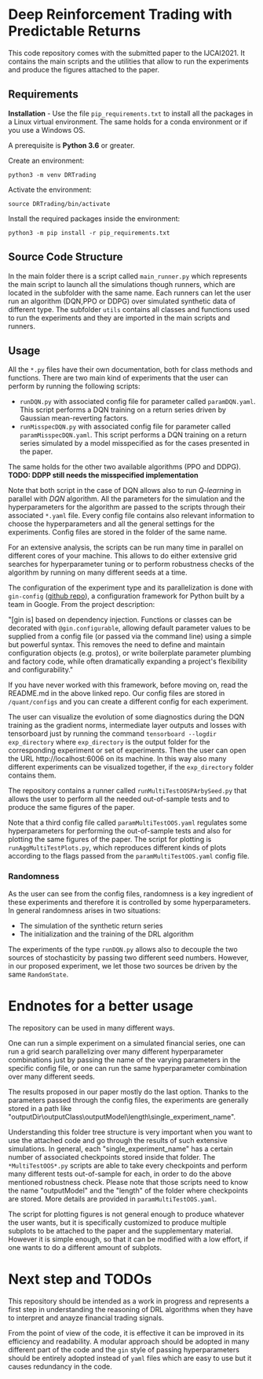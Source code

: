 # Deep Reinforcement Trading with Predictable Returns

This code repository comes with the submitted paper to the IJCAI2021. It contains the main scripts and the utilities that allow to run the experiments and produce the figures attached to the paper. 

## Requirements

**Installation** -  Use the file `pip_requirements.txt` to install all the packages in a Linux virtual environment. The same holds for a conda environment or if you use a Windows OS.

A prerequisite is **Python 3.6** or greater.

Create an environment:

`python3 -m venv DRTrading`

Activate the environment:

`source DRTrading/bin/activate`

Install the required packages inside the environment:

`python3 -m pip install -r pip_requirements.txt`

## Source Code Structure

In the main folder there is a script called `main_runner.py` which represents the main script to launch all the simulations though runners, which are located in the subfolder with the same name. Each runners can let the user run an algorithm (DQN,PPO or DDPG) over simulated synthetic data of different type. The subfolder `utils` contains all classes and functions used to run the experiments and they are imported in the main scripts and runners.

## Usage

All the `*.py` files have their own documentation, both for class methods and functions. There are two main kind of experiments that the user can perform by running the following scripts:
- `runDQN.py` with associated config file for parameter called `paramDQN.yaml`. This script performs a DQN training on a return series driven by Gaussian mean-reverting factors.
- `runMisspecDQN.py` with associated config file for parameter called `paramMisspecDQN.yaml`. This script performs a DQN training on a return series simulated by a model misspecified as for the cases presented in the paper.

The same holds for the other two available algorithms (PPO and DDPG). **TODO: DDPP still needs the misspecified implementation**

Note that both script in the case of DQN allows also to run *Q-learning* in parallel with *DQN* algorithm. All the parameters for the simulation and the hyperparameters for the algorithm are passed to the scripts through their associated `*.yaml` file. Every config file contains also relevant information to choose the hyperparameters and all the general settings for the experiments. Config files are stored in the folder of the same name.

For an extensive analysis, the scripts can be run many time in parallel on different cores of your machine. This allows to do either extensive grid searches for hyperparameter tuning or to perform robustness checks of the algorithm by running on many different seeds at a time.


The configuration of the experiment type and its parallelization is done with `gin-config` ([github repo](https://github.com/google/gin-config)), a configuration framework for Python built by a team in Google. From the project description:

"[gin is] based on dependency injection. Functions or classes can be decorated with `@gin.configurable`, allowing default parameter values to be supplied from a config file (or passed via the command line) using a simple but powerful syntax. This removes the need to define and maintain configuration objects (e.g. protos), or write boilerplate parameter plumbing and factory code, while often dramatically expanding a project's flexibility and configurability."

If you have never worked with this framework, before moving on, read the README.md in the above linked repo. Our config files are stored in `/quant/configs` and you can create a different config for each experiment.

The user can visualize the evolution of some diagnostics during the DQN training as the gradient norms, intermediate layer outputs and losses with tensorboard just by running the command `tensorboard --logdir exp_directory` where `exp_directory` is the output folder for the corresponding experiment or set of experiments. Then the user can open the URL http://localhost:6006 on its machine. In this way also many different experiments can be visualized together, if the `exp_directory` folder contains them.

The repository contains a runner called `runMultiTestOOSPArbySeed.py` that allows the user to perform all the needed out-of-sample tests and to produce the same figures of the paper. 

Note that a third config file called `paramMultiTestOOS.yaml` regulates some hyperparameters for performing the out-of-sample tests and also for plotting the same figures of the paper. The script for plotting is `runAggMultiTestPlots.py`, which reproduces different kinds of plots according to the flags passed from the `paramMultiTestOOS.yaml` config file. 

### Randomness
As the user can see from the config files, randomness is a key ingredient of these experiments and therefore it is controlled by some hyperparameters. In general randomness arises in two situations:
- The simulation of the synthetic return series
- The initialization and the training of the DRL algorithm

The experiments of the type `runDQN.py` allows also to decouple the two sources of stochasticity by passing two different seed numbers. However, in our proposed experiment, we let those two sources be driven by the same `RandomState`.

# Endnotes for a better usage
The repository can be used in many different ways. 

One can run a simple experiment on a simulated financial series, one can run a grid search parallelizing over many different hyperparameter combinations just by passing the name of the varying parameters in the specific config file, or one can run the same hyperparameter combination over many different seeds.

The results proposed in our paper mostly do the last option. Thanks to the parameters passed through  the config files, the experiments are generally stored in a path like "outputDir\outputClass\outputModel\length\single_experiment_name".

Understanding this folder tree structure is very important when you want to use the attached code and go through the results of such extensive simulations. In general, each "single_experiment_name" has a certain number of associated checkpoints stored inside that folder. The `*MultiTestOOS*.py` scripts are able to take every checkpoints and perform many different tests out-of-sample for each, in order to do the above mentioned robustness check. Please note that those scripts need to know the name "outputModel" and the "length" of the folder where checkpoints are stored. More details are provided in `paramMultiTestOOS.yaml`. 

The script for plotting figures is not general enough to produce whatever the user wants, but it is specifically customized to produce multiple subplots to be attached to the paper and the supplementary material. However it is simple enough, so that it can be modified with a low effort, if one wants to do a different amount of subplots.

# Next step and TODOs

This repository should be intended as a work in progress and represents a first step in understanding the reasoning of DRL algorithms when they have to interpret and anayze financial trading signals.

From the point of view of the code, it is effective it can be improved in its efficiency and readability. A modular approach should be adopted in many different part of the code and the `gin` style of passing hyperparameters should be entirely adopted instead of `yaml` files which are easy to use but it causes redundancy in the code.
